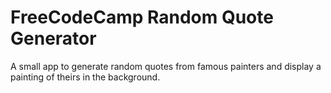 # FreeCodeCamp Random Quote Generator

A small app to generate random quotes from famous painters and display a painting of theirs in the background.
